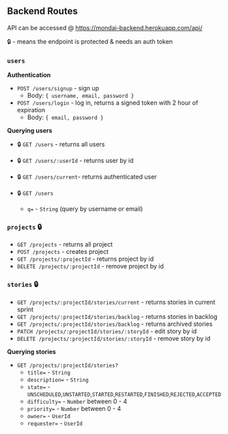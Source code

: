 ## Backend Routes

API can be accessed @ https://mondai-backend.herokuapp.com/api/

:lock: - means the endpoint is protected & needs an auth token

### `users`

**Authentication**

- `POST /users/signup` - sign up
  - Body: `{ username, email, password }`
- `POST /users/login` - log in, returns a signed token with 2 hour of expiration
  - Body: `{ email, password }`

**Querying users**

- :lock: `GET /users` - returns all users
- :lock: `GET /users/:userId` - returns user by id
- :lock: `GET /users/current`- returns authenticated user

- :lock: `GET /users`
  - `q=` - `String` (query by username or email)

### `projects` :lock:

- `GET /projects` - returns all project
- `POST /projects` - creates project
- `GET /projects/:projectId` - returns project by id
- `DELETE /projects/:projectId` - remove project by id

### `stories` :lock:

- `GET /projects/:projectId/stories/current` - returns stories in current sprint
- `GET /projects/:projectId/stories/backlog` - returns stories in backlog
- `GET /projects/:projectId/stories/backlog` - returns archived stories
- `PATCH /projects/:projectId/stories/:storyId` - edit story by id
- `DELETE /projects/:projectId/stories/:storyId` - remove story by id

**Querying stories**

- `GET /projects/:projectId/stories?`
  - `title=` - `String`
  - `description=` - `String`
  - `state=` - `UNSCHEDULED`,`UNSTARTED`,`STARTED`,`RESTARTED`,`FINISHED`,`REJECTED`,`ACCEPTED`
  - `difficulty=` - `Number` between 0 - 4
  - `priority=` - `Number` between 0 - 4
  - `owner=` - `UserId`
  - `requester=` - `UserId`
